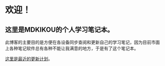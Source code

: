 # 欢迎！

## 这里是MDKIKOU的个人学习笔记本。

此博客的主要目的是方便在各设备同步查阅和更新自己的学习笔记，因为目前市面上各种笔记软件总有各种不能让我满意的地方，于是有了这个笔记本。

[这里是最近的更新计划](Plan/plan.md)。
